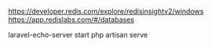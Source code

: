 https://developer.redis.com/explore/redisinsightv2/windows
https://app.redislabs.com/#/databases


laravel-echo-server start
php artisan serve

